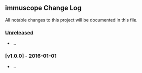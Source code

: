 ## immuscope Change Log

All notable changes to this project will be documented in this file.

### [Unreleased][unreleased]

- ...

### [v1.0.0] - 2016-01-01

- ...

[unreleased]: https://github.com/simbas/immuscope/compare/v1.0.0...HEAD
[v0.0.1]: https://github.com/simbas/immuscope/compare/v0.0.0...v1.0.0
